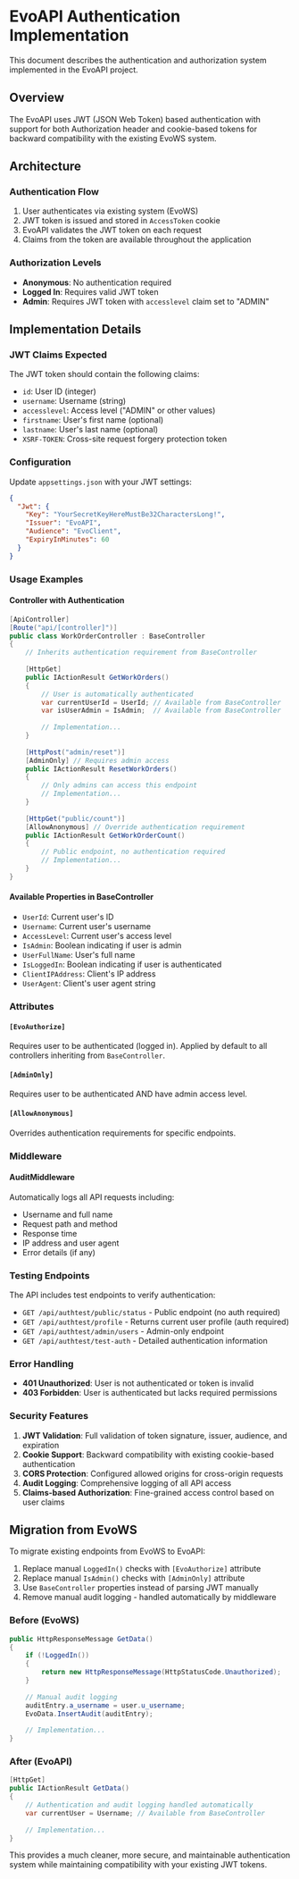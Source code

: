 # EvoAPI Authentication Implementation

This document describes the authentication and authorization system implemented in the EvoAPI project.

## Overview

The EvoAPI uses JWT (JSON Web Token) based authentication with support for both Authorization header and cookie-based tokens for backward compatibility with the existing EvoWS system.

## Architecture

### Authentication Flow
1. User authenticates via existing system (EvoWS)
2. JWT token is issued and stored in `AccessToken` cookie
3. EvoAPI validates the JWT token on each request
4. Claims from the token are available throughout the application

### Authorization Levels
- **Anonymous**: No authentication required
- **Logged In**: Requires valid JWT token
- **Admin**: Requires JWT token with `accesslevel` claim set to "ADMIN"

## Implementation Details

### JWT Claims Expected
The JWT token should contain the following claims:
- `id`: User ID (integer)
- `username`: Username (string)
- `accesslevel`: Access level ("ADMIN" or other values)
- `firstname`: User's first name (optional)
- `lastname`: User's last name (optional)
- `XSRF-TOKEN`: Cross-site request forgery protection token

### Configuration

Update `appsettings.json` with your JWT settings:

```json
{
  "Jwt": {
    "Key": "YourSecretKeyHereMustBe32CharactersLong!",
    "Issuer": "EvoAPI",
    "Audience": "EvoClient",
    "ExpiryInMinutes": 60
  }
}
```

### Usage Examples

#### Controller with Authentication
```csharp
[ApiController]
[Route("api/[controller]")]
public class WorkOrderController : BaseController
{
    // Inherits authentication requirement from BaseController
    
    [HttpGet]
    public IActionResult GetWorkOrders()
    {
        // User is automatically authenticated
        var currentUserId = UserId; // Available from BaseController
        var isUserAdmin = IsAdmin;  // Available from BaseController
        
        // Implementation...
    }
    
    [HttpPost("admin/reset")]
    [AdminOnly] // Requires admin access
    public IActionResult ResetWorkOrders()
    {
        // Only admins can access this endpoint
        // Implementation...
    }
    
    [HttpGet("public/count")]
    [AllowAnonymous] // Override authentication requirement
    public IActionResult GetWorkOrderCount()
    {
        // Public endpoint, no authentication required
        // Implementation...
    }
}
```

#### Available Properties in BaseController
- `UserId`: Current user's ID
- `Username`: Current user's username  
- `AccessLevel`: Current user's access level
- `IsAdmin`: Boolean indicating if user is admin
- `UserFullName`: User's full name
- `IsLoggedIn`: Boolean indicating if user is authenticated
- `ClientIPAddress`: Client's IP address
- `UserAgent`: Client's user agent string

### Attributes

#### `[EvoAuthorize]`
Requires user to be authenticated (logged in). Applied by default to all controllers inheriting from `BaseController`.

#### `[AdminOnly]` 
Requires user to be authenticated AND have admin access level.

#### `[AllowAnonymous]`
Overrides authentication requirements for specific endpoints.

### Middleware

#### AuditMiddleware
Automatically logs all API requests including:
- Username and full name
- Request path and method
- Response time
- IP address and user agent
- Error details (if any)

### Testing Endpoints

The API includes test endpoints to verify authentication:

- `GET /api/authtest/public/status` - Public endpoint (no auth required)
- `GET /api/authtest/profile` - Returns current user profile (auth required)
- `GET /api/authtest/admin/users` - Admin-only endpoint
- `GET /api/authtest/test-auth` - Detailed authentication information

### Error Handling

- **401 Unauthorized**: User is not authenticated or token is invalid
- **403 Forbidden**: User is authenticated but lacks required permissions

### Security Features

1. **JWT Validation**: Full validation of token signature, issuer, audience, and expiration
2. **Cookie Support**: Backward compatibility with existing cookie-based authentication
3. **CORS Protection**: Configured allowed origins for cross-origin requests
4. **Audit Logging**: Comprehensive logging of all API access
5. **Claims-based Authorization**: Fine-grained access control based on user claims

## Migration from EvoWS

To migrate existing endpoints from EvoWS to EvoAPI:

1. Replace manual `LoggedIn()` checks with `[EvoAuthorize]` attribute
2. Replace manual `IsAdmin()` checks with `[AdminOnly]` attribute  
3. Use `BaseController` properties instead of parsing JWT manually
4. Remove manual audit logging - handled automatically by middleware

### Before (EvoWS)
```csharp
public HttpResponseMessage GetData()
{
    if (!LoggedIn())
    {
        return new HttpResponseMessage(HttpStatusCode.Unauthorized);
    }
    
    // Manual audit logging
    auditEntry.a_username = user.u_username;
    EvoData.InsertAudit(auditEntry);
    
    // Implementation...
}
```

### After (EvoAPI)
```csharp
[HttpGet]
public IActionResult GetData()
{
    // Authentication and audit logging handled automatically
    var currentUser = Username; // Available from BaseController
    
    // Implementation...
}
```

This provides a much cleaner, more secure, and maintainable authentication system while maintaining compatibility with your existing JWT tokens.
